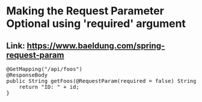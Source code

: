 # Making the Request Parameter Optional using 'required' argument
## Link: https://www.baeldung.com/spring-request-param

<pre>
@GetMapping("/api/foos")
@ResponseBody
public String getFoos(@RequestParam(required = false) String id) { 
    return "ID: " + id;
}
</pre>
